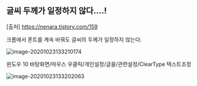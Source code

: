 ## 글씨 두께가 일정하지 않다....!

[출처] https://nenara.tistory.com/159

크롬에서 폰트를 계속 바꿔도 글씨의 두께가 일정하지 않는다. 

![image-20201023133210174](C:\Users\LEEJ\AppData\Roaming\Typora\typora-user-images\image-20201023133210174.png)

윈도우 10
바탕화면/마우스 우클릭/개인설정/글꼴/관련설정/ClearType 텍스트조정

![image-20201023133202063](C:\Users\LEEJ\AppData\Roaming\Typora\typora-user-images\image-20201023133202063.png)

